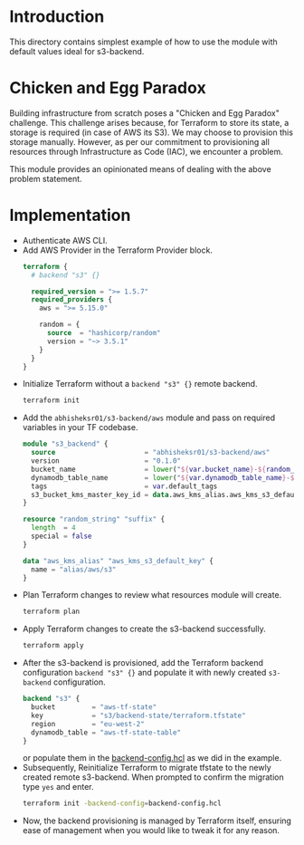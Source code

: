 # Introduction

This directory contains simplest example of how to use the module with default values ideal for s3-backend.


# **Chicken and Egg Paradox**

Building infrastructure from scratch poses a "Chicken and Egg Paradox" challenge.
This challenge arises because, for Terraform to store its state, a storage is required (in case of AWS its S3). We may choose to provision this storage manually.
However, as per our commitment to provisioning all resources through Infrastructure as Code (IAC), we encounter a problem.

This module provides an opinionated means of dealing with the above problem statement.

# Implementation

- Authenticate AWS CLI.
- Add AWS Provider in the Terraform Provider block.
  ```terraform
  terraform {
    # backend "s3" {}

    required_version = ">= 1.5.7"
    required_providers {
      aws = ">= 5.15.0"

      random = {
        source  = "hashicorp/random"
        version = "~> 3.5.1"
      }
    }
  }
  ```
- Initialize Terraform without a `backend "s3" {}` remote backend.
  ```bash
  terraform init
  ```
- Add the `abhisheksr01/s3-backend/aws` module and pass on required variables in your TF codebase.
  ```terraform
  module "s3_backend" {
    source                      = "abhisheksr01/s3-backend/aws"
    version                     = "0.1.0"
    bucket_name                 = lower("${var.bucket_name}-${random_string.suffix.result}")
    dynamodb_table_name         = lower("${var.dynamodb_table_name}-${random_string.suffix.result}")
    tags                        = var.default_tags
    s3_bucket_kms_master_key_id = data.aws_kms_alias.aws_kms_s3_default_key.id
  }

  resource "random_string" "suffix" {
    length  = 4
    special = false
  }

  data "aws_kms_alias" "aws_kms_s3_default_key" {
    name = "alias/aws/s3"
  }
  ```
- Plan Terraform changes to review what resources module will create.
  ```bash
  terraform plan
  ```
- Apply Terraform changes to create the s3-backend successfully.
    ```bash
  terraform apply
  ```
- After the s3-backend is provisioned, add the Terraform backend configuration `backend "s3" {}` and populate it with newly created `s3-backend` configuration.
  ```terraform
  backend "s3" {
    bucket         = "aws-tf-state"
    key            = "s3/backend-state/terraform.tfstate"
    region         = "eu-west-2"
    dynamodb_table = "aws-tf-state-table"
  }
  ```
  or populate them in the [backend-config.hcl](./backend-config.hcl) as we did in the example.
- Subsequently, Reinitialize Terraform to migrate tfstate to the newly created remote s3-backend. When prompted to confirm the migration type `yes` and enter.
  ```bash
  terraform init -backend-config=backend-config.hcl
  ```
- Now, the backend provisioning is managed by Terraform itself, ensuring ease of management when you would like to tweak it for any reason.